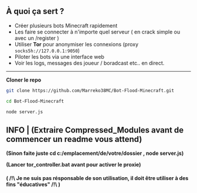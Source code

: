 ## À quoi ça sert ?

- Créer plusieurs bots Minecraft rapidement
- Les faire se connecter à n'importe quel serveur ( en crack simple ou avec un /register )
- Utiliser **Tor** pour anonymiser les connexions (proxy `socks5h://127.0.0.1:9050`)
- Piloter les bots via une interface web
- Voir les logs, messages des joueur / boradcast etc.. en direct.

---

**Cloner le repo**

```bash
git clone https://github.com/Marreko38MC/Bot-Flood-Minecraft.git

cd Bot-Flood-Minecraft

node server.js
```

## INFO | (Extraire Compressed_Modules avant de commencer un readme vous attend)


**(Sinon faite juste cd c:/emplacement/de/votre/dossier , node server.js)**

**(Lancer tor_controller.bat avant pour activer le proxie)**

#### ( /!\ Je ne suis pas résponsable de son utilisation, il doit être utiliser à des fins "éducatives" /!\ )
